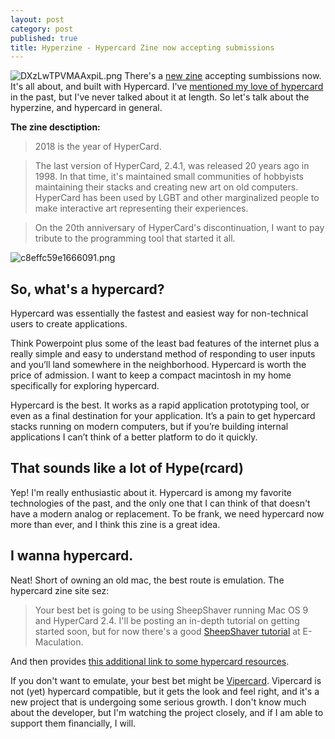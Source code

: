 ```yaml
---
layout: post
category: post
published: true
title: Hyperzine - Hypercard Zine now accepting submissions
---
```

![DXzLwTPVMAAxpiL.png]({{site.baseurl}}/images/DXzLwTPVMAAxpiL.png) There's a [new zine](https://crime.team/~hypercard/) accepting sumbissions now. It's all about, and built with Hypercard. I've [mentioned my love of hypercard](http://ajroach42.com/a-modern-office-with-vintage-hardware/) in the past, but I've never talked about it at length. So let's talk about the hyperzine, and hypercard in general. 


**The zine desctiption:**

> 2018 is the year of HyperCard.

>The last version of HyperCard, 2.4.1, was released 20 years ago in 1998. In that time, it's maintained small communities of hobbyists maintaining their stacks and creating new art on old computers. HyperCard has been used by LGBT and other marginalized people to make interactive art representing their experiences.

>On the 20th anniversary of HyperCard's discontinuation, I want to pay tribute to the programming tool that started it all.

![c8effc59e1666091.png]({{site.baseurl}}/images/c8effc59e1666091.png)

## So, what's a hypercard? 

Hypercard was essentially the fastest and easiest way for non-technical users to create applications.

Think Powerpoint plus some of the least bad features of the internet plus a really simple and easy to understand method of responding to user inputs and you’ll land somewhere in the neighborhood. Hypercard is worth the price of admission. I want to keep a compact macintosh in my home specifically for exploring hypercard.

Hypercard is the best. It works as a rapid application prototyping tool, or even as a final destination for your application. It’s a pain to get hypercard stacks running on modern computers, but if you’re building internal applications I can’t think of a better platform to do it quickly.

## That sounds like a lot of Hype(rcard) 

Yep! I'm really enthusiastic about it. Hypercard is among my favorite technologies of the past, and the only one that I can think of that doesn't have a modern analog or replacement. To be frank, we need hypercard now more than ever, and I think this zine is a great idea. 

## I wanna hypercard. 

Neat! Short of owning an old mac, the best route is emulation. The hypercard zine site sez: 

>Your best bet is going to be using SheepShaver running Mac OS 9 and HyperCard 2.4. I'll be posting an in-depth tutorial on getting started soon, but for now there's a good [SheepShaver tutorial](https://www.emaculation.com/doku.php/sheepshaver) at E-Maculation.

And then provides [this additional link to some hypercard resources](https://web.archive.org/web/20170925041647/http://hypercard.org/). 

If you don't want to emulate, your best bet might be [Vipercard](https://www.vipercard.net/). Vipercard is not (yet) hypercard compatible, but it gets the look and feel right, and it's a new project that is undergoing some serious growth. I don't know much about the developer, but I'm watching the project closely, and if I am able to support them financially, I will.

